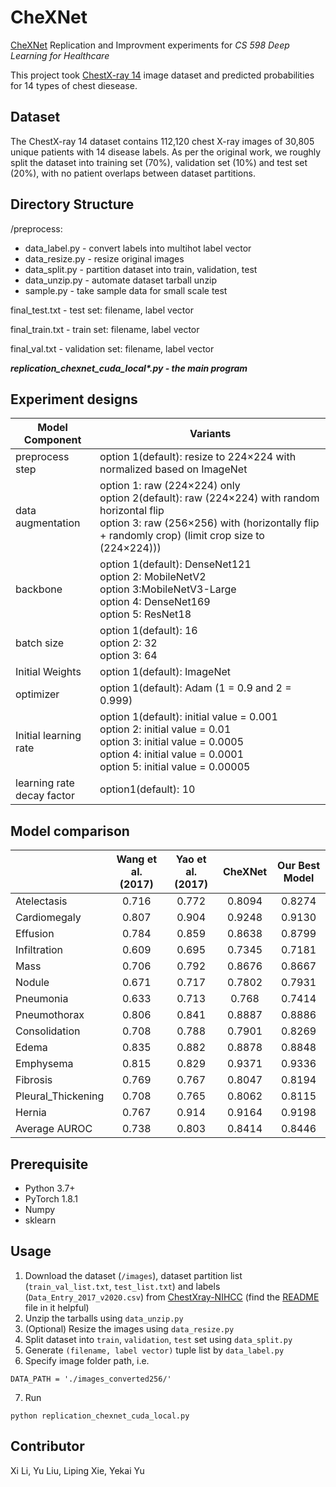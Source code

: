 # CheXNet
[CheXNet](https://stanfordmlgroup.github.io/projects/chexnet/) Replication and Improvment experiments for *CS 598 Deep Learning for Healthcare*

This project took [ChestX-ray 14](https://openaccess.thecvf.com/content_cvpr_2017/papers/Wang_ChestX-ray8_Hospital-Scale_Chest_CVPR_2017_paper.pdf) image dataset and predicted probabilities for 14 types of chest diesease.

## Dataset
The ChestX-ray 14 dataset contains 112,120 chest X-ray images of 30,805 unique patients with 14 disease labels. As per the original work, we roughly split the dataset into training set (70%), validation set (10%) and test set (20%), with no patient overlaps between dataset partitions. 

## Directory Structure
/preprocess:
  - data_label.py - convert labels into multihot label vector
  - data_resize.py - resize original images
  - data_split.py - partition dataset into train, validation, test
  - data_unzip.py - automate dataset tarball unzip
  - <span>sample.py</span> - take sample data for small scale test

final_test.txt - test set: filename, label vector

final_train.txt - train set: filename, label vector

final_val.txt - validation set: filename, label vector

***replication_chexnet_cuda_local\*.py - the main program***

## Experiment designs

Model Component | Variants
---|---
preprocess step | option 1(default): resize to 224×224 with normalized based on ImageNet
data augmentation | option 1: raw (224×224) only<br>option 2(default): raw (224×224) with random horizontal flip<br>option 3: raw (256×256) with (horizontally flip + randomly crop) (limit crop size to (224×224)))
backbone | option 1(default): DenseNet121<br>option 2: MobileNetV2<br>option 3:MobileNetV3-Large<br>option 4: DenseNet169<br>option 5: ResNet18<br>
batch size | option 1(default): 16<br>option 2: 32<br>option 3: 64<br>
Initial Weights | option 1(default): ImageNet
optimizer | option 1(default): Adam (1 = 0.9 and 2 = 0.999)
Initial learning rate | option 1(default): initial value =  0.001<br>option 2: initial value = 0.01<br>option 3: initial value = 0.0005<br>option 4: initial value = 0.0001<br>option 5: initial value = 0.00005<br>
learning rate<br>decay factor | option1(default): 10



## Model comparison
| | Wang et al. (2017) | Yao et al. (2017) | CheXNet | Our Best Model |
|---|:---:|:---:|:---:|:---:|
Atelectasis	| 0.716 |	0.772	| 0.8094 |	0.8274
Cardiomegaly |	0.807 |	0.904 |	0.9248 |	0.9130
Effusion |	0.784 |	0.859 |	0.8638 |	0.8799
Infiltration |	0.609 |	0.695 |	0.7345 |	0.7181
Mass |	0.706 |	0.792 |	0.8676 |	0.8667
Nodule |	0.671 |	0.717 |	0.7802	| 0.7931
Pneumonia |	0.633 |	0.713 |	0.768 |	0.7414
Pneumothorax |	0.806 |	0.841 |	0.8887 |	0.8886
Consolidation |	0.708 |	0.788 |	0.7901 |	0.8269
Edema |	0.835 |	0.882 |	0.8878 |	0.8848
Emphysema |	0.815 |	0.829 |	0.9371 |	0.9336
Fibrosis |	0.769 |	0.767 |	0.8047 |	0.8194
Pleural_Thickening |	0.708 |	0.765 |	0.8062 |	0.8115
Hernia |	0.767 |	0.914 |	0.9164 |	0.9198
Average AUROC |	0.738 |	0.803 |	0.8414 |	0.8446
## Prerequisite
- Python 3.7+
- PyTorch 1.8.1
- Numpy
- sklearn

## Usage
1. Download the dataset (`/images`), dataset partition list (`train_val_list.txt`, `test_list.txt`) and labels (`Data_Entry_2017_v2020.csv`) from [ChestXray-NIHCC](https://nihcc.app.box.com/v/ChestXray-NIHCC) (find the [README](https://nihcc.app.box.com/v/ChestXray-NIHCC/file/220660789610) file in it helpful)
2. Unzip the tarballs using `data_unzip.py`
3. (Optional) Resize the images using `data_resize.py`
4. Split dataset into `train`, `validation`, `test` set using `data_split.py`
5. Generate `(filename, label vector)` tuple list by `data_label.py`
6. Specify image folder path, i.e.
```
DATA_PATH = './images_converted256/'
```
7. Run
```
python replication_chexnet_cuda_local.py
```
## Contributor
Xi Li, Yu Liu, Liping Xie, Yekai Yu


